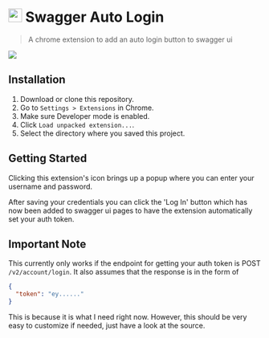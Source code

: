 <h1>
  <img height="27" src="https://user-images.githubusercontent.com/11488762/27016999-f7d81054-4ef2-11e7-8572-dfcc24071940.png">
  Swagger Auto Login
</h1>

> A chrome extension to add an auto login button to swagger ui

<img src="https://user-images.githubusercontent.com/11488762/27017908-3420e2c8-4efa-11e7-9d41-78910322adfd.jpg">

## Installation

1. Download or clone this repository.
2. Go to `Settings > Extensions` in Chrome.
3. Make sure Developer mode is enabled.
4. Click `Load unpacked extension...`.
5. Select the directory where you saved this project.

## Getting Started

Clicking this extension's icon brings up a popup where you can enter your username and password.

After saving your credentials you can click the 'Log In' button which has now been added to swagger ui pages to have the extension automatically set your auth token.

## Important Note

This currently only works if the endpoint for getting your auth token is POST `/v2/account/login`. It also assumes that the response is in the form of

```json
{
  "token": "ey......"
}
```

This is because it is what I need right now. However, this should be very easy to customize if needed, just have a look at the source.
